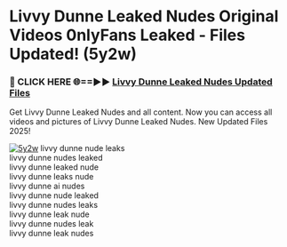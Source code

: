 # Livvy Dunne Leaked Nudes Original Videos 0nlyFans Leaked - Files Updated! (5y2w)

<h3>🔴 CLICK HERE 🌐==►► <a href="https://tinyurl.com/5h6xmrr3" rel="nofollow">Livvy Dunne Leaked Nudes Updated Files</a></h3>

Get Livvy Dunne Leaked Nudes and all content. Now you can access all videos and pictures of Livvy Dunne Leaked Nudes. New Updated Files 2025!

[![5y2w](https://i.imgur.com/KVD873Z.gif)](https://tinyurl.com/5h6xmrr3)
livvy dunne nude leaks<br>
livvy dunne nudes leaked<br>
livvy dunne leaked nude<br>
livvy dunne leaks nude<br>
livvy dunne ai nudes<br>
livvy dunne nude leaked<br>
livvy dunne nudes leaks<br>
livvy dunne leak nude<br>
livvy dunne nudes leak<br>
livvy dunne leak nudes